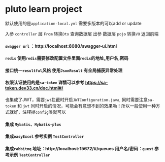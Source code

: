 # pluto learn project

默认使用的是`application-local.yml` 需要多版本的可以add or update

入参  `controller` 层 `From` 转换`Dto` 查询数据层
出参  数据层 `pojo` 转换`VO` 返回前端

#### `swagger url` ：http://localhost:8080/swagger-ui.html

#### `redis`  使用`redis`需要修改配置文件里面`redis`的地址,用户名,密码


#### 接口统一`resultful`风格 使用`JsonResult` 有全局捕获异常处理

####  权限认证使用的是`sa-token` 详情可以参考 https://sa-token.dev33.cn/doc.html#/  
也集成了JWT，需要`jwt`拦截时开启`JWTConfiguration.java`, 同时需要注意`sa-token` 和 `jwt` 同时开启的情况，可能会有意想不到的效果呦！所以一般使用一种方式就好，注释掉`config`类就可以

#### 集成 `Mybatis`、`Mybatis-plus`

#### 集成`easyExcel` 参考实例 `TestController`

#### 集成`rabbitmq`  地址：http://localhost:15672/#/queues 用户名/密码：`guest` 参考示例 `TestController`
